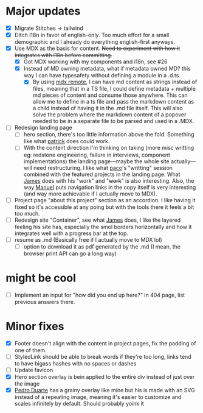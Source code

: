 # Major updates

- [x] Migrate Stitches -> tailwind
- [x] Ditch i18n in favor of english-only. Too much effort for a small demographic and I already do everything english-first anyways.
- [x] Use MDX as the basis for content. ~~Need to experiment with how it integrates with i18n before committing.~~
  - [x] Got MDX working with my components and i18n, see #26
  - [x] Instead of MD owning metadata, what if metadata owned MD? this way I can have typesafety without defining a module in a .d.ts
    - [x] By using [mdx remote](https://github.com/hashicorp/next-mdx-remote), I can have md content as strings instead of files, meaning that in a TS file, I could define metadata + multiple md pieces of content and consume those anywhere. This can allow me to define <Band /> in a ts file and pass the markdown content as a child instead of having it in the .md file itself. This will also solve the problem where the markdown content of a popover needed to be in a separate file to be parsed and used in a .MDX.
- [ ] Redesign landing page
  - [ ] hero section, there's too little information above the fold. Something like what [patrick](https://www.patrickaltair.com/) does could work.
  - [ ] With the content direction I'm thinking on taking (more misc writting eg: redstone engineering, failure in interviews, component implementations) the landing page—maybe the whole site actually—will need restructuring. I like what [paco](https://paco.me/)'s "writting" session combined with the featured projects in the landing page. What [James](https://jm.sv/) does with his "work" and "~~work~~" is also interesting. Also, the way [Manuel](https://manuelmoreale.com/) puts navigation links in the copy itself is very interesting (and way more achievable if I actually move to MDX).
- [ ] Project page "about this project" section as an accordion. I like having it fixed so it's accessible at any poing but with the tools there it feels a bit too much.
- [ ] Redesign site "Container", see what [James](https://jm.sv/) does, I like the layered feeling his site has, especially the smol borders horizontally and how it integrates well with a progress bar at the top.
- [ ] resume as .md (Basically free if I actually move to MDX lol)
  - [ ] option to download it as pdf generated by the .md (I mean, the browser print API can go a long way)

# might be cool

- [ ] Implement an input for "how did you end up here?" in 404 page, list previous answers there.

# Minor fixes

- [x] Footer doesn't align with the content in project pages, fix the padding of one of them.
- [ ] StyledLink should be able to break words if they're too long, links tend to have bigass hashes with no spaces or dashes
- [ ] Update favicon
- [x] Hero section overlay is bein applied to the entire div instead of just over the image
- [x] [Pedro Duarte](https://ped.ro) has a grainy overlay like mine but his is made with an SVG instead of a repeating image, meaning it's easier to customize and scales infinitely by default. Should probably yoink it
